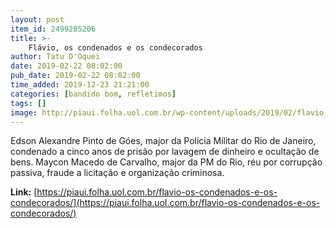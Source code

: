 ```yaml
---
layout: post
item_id: 2499285206
title: >-
    Flávio, os condenados e os condecorados
author: Tatu D'Oquei
date: 2019-02-22 08:02:00
pub_date: 2019-02-22 08:02:00
time_added: 2019-12-23 21:21:00
categories: [bandido bom, refletimos]
tags: []
image: http://piaui.folha.uol.com.br/wp-content/uploads/2019/02/flavio_redes.jpg
---
```


Edson Alexandre Pinto de Góes, major da Polícia Militar do Rio de Janeiro, condenado a cinco anos de prisão por lavagem de dinheiro e ocultação de bens. Maycon Macedo de Carvalho, major da PM do Rio, réu por corrupção passiva, fraude a licitação e organização criminosa.

**Link:** [https://piaui.folha.uol.com.br/flavio-os-condenados-e-os-condecorados/](https://piaui.folha.uol.com.br/flavio-os-condenados-e-os-condecorados/)

